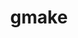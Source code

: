 ---
title: "gmake"
layout: cache
categories: [package, develop]
meta: {"versions": ["4.4.1"], "compilers": ["apple-clang@=15.0.0", "cce@=15.0.1", "clang@=14.0.0", "gcc@=10.2.1", "gcc@=10.3.0", "gcc@=10.5.0", "gcc@=11.1.0", "gcc@=11.4.0", "gcc@=12.3.0", "gcc@=7.3.1", "gcc@=7.5.0", "gcc@=9.4.0", "intel@=2021.10.0", "oneapi@=2023.2.0", "oneapi@=2024.2.0", "oneapi@=2024.2.1"], "oss": ["amzn2", "centos7", "rhel8", "sle_hpc15", "ubuntu18.04", "ubuntu20.04", "ubuntu22.04", "ventura"], "platforms": ["darwin", "linux"], "targets": ["aarch64", "neoverse_n1", "neoverse_v1", "neoverse_v2", "ppc64le", "skylake_avx512", "x86_64", "x86_64_v3", "x86_64_v4", "zen4"], "stacks": ["aws-isc", "aws-isc-aarch64", "aws-pcluster-icelake", "aws-pcluster-neoverse_v1", "aws-pcluster-x86_64_v4", "build_systems", "data-vis-sdk", "developer-tools", "developer-tools-manylinux2014", "e4s", "e4s-cray-rhel", "e4s-cray-sles", "e4s-neoverse-v2", "e4s-neoverse_v1", "e4s-oneapi", "e4s-power", "e4s-rocm-external", "gpu-tests", "ml-darwin-aarch64-mps", "ml-linux-x86_64-cpu", "ml-linux-x86_64-cuda", "ml-linux-x86_64-rocm", "radiuss", "radiuss-aws", "radiuss-aws-aarch64", "root", "tutorial"], "num_specs": 41, "num_specs_by_stack": {"ml-darwin-aarch64-mps": 1, "root": 41, "aws-isc-aarch64": 3, "radiuss-aws-aarch64": 3, "aws-pcluster-neoverse_v1": 4, "aws-pcluster-x86_64_v4": 9, "aws-pcluster-icelake": 2, "radiuss-aws": 1, "aws-isc": 1, "e4s-cray-rhel": 1, "developer-tools-manylinux2014": 1, "e4s-cray-sles": 1, "e4s-power": 1, "developer-tools": 1, "build_systems": 1, "radiuss": 1, "gpu-tests": 3, "data-vis-sdk": 1, "e4s-neoverse_v1": 2, "e4s-neoverse-v2": 2, "ml-linux-x86_64-cpu": 1, "ml-linux-x86_64-cuda": 1, "ml-linux-x86_64-rocm": 1, "tutorial": 4, "e4s": 1, "e4s-rocm-external": 1, "e4s-oneapi": 2}}
spec_details: [{"hash": "z5bafyqucfx7mclwkal2jvw3fknvkc56", "compiler": "apple-clang@=15.0.0", "versions": ["4.4.1"], "os": "ventura", "platform": "darwin", "target": "aarch64", "variants": ["build_system=generic", "~guile"], "stacks": ["ml-darwin-aarch64-mps", "root"], "size": "-", "tarball": "https://binaries.spack.io/develop/build_cache/darwin-ventura-aarch64/apple-clang-15.0.0/gmake-4.4.1/darwin-ventura-aarch64-apple-clang-15.0.0-gmake-4.4.1-z5bafyqucfx7mclwkal2jvw3fknvkc56.spack"}, {"hash": "bhn7nvj2bt24b6ybes7e6als35nyrvwz", "compiler": "gcc@=7.3.1", "versions": ["4.4.1"], "os": "amzn2", "platform": "linux", "target": "aarch64", "variants": ["build_system=generic", "~guile"], "stacks": ["aws-isc-aarch64", "radiuss-aws-aarch64", "root"], "size": "-", "tarball": "https://binaries.spack.io/develop/build_cache/linux-amzn2-aarch64/gcc-7.3.1/gmake-4.4.1/linux-amzn2-aarch64-gcc-7.3.1-gmake-4.4.1-bhn7nvj2bt24b6ybes7e6als35nyrvwz.spack"}, {"hash": "xj2x4mmm7vjbtfnbgckmnzjhv4sed4xi", "compiler": "gcc@=12.3.0", "versions": ["4.4.1"], "os": "amzn2", "platform": "linux", "target": "neoverse_n1", "variants": ["build_system=generic", "~guile"], "stacks": ["root", "aws-pcluster-neoverse_v1"], "size": "-", "tarball": "https://binaries.spack.io/develop/build_cache/linux-amzn2-neoverse_n1/gcc-12.3.0/gmake-4.4.1/linux-amzn2-neoverse_n1-gcc-12.3.0-gmake-4.4.1-xj2x4mmm7vjbtfnbgckmnzjhv4sed4xi.spack"}, {"hash": "f62fi6x7jxqctbx6s45zrvon5w2gfroz", "compiler": "gcc@=12.3.0", "versions": ["4.4.1"], "os": "amzn2", "platform": "linux", "target": "neoverse_n1", "variants": ["build_system=generic", "~guile"], "stacks": ["root", "aws-pcluster-neoverse_v1"], "size": "-", "tarball": "https://binaries.spack.io/develop/build_cache/linux-amzn2-neoverse_n1/gcc-12.3.0/gmake-4.4.1/linux-amzn2-neoverse_n1-gcc-12.3.0-gmake-4.4.1-f62fi6x7jxqctbx6s45zrvon5w2gfroz.spack"}, {"hash": "uduk4ykgypmxu3njgq4kgv4xjav755jk", "compiler": "gcc@=7.3.1", "versions": ["4.4.1"], "os": "amzn2", "platform": "linux", "target": "neoverse_n1", "variants": ["build_system=generic", "~guile"], "stacks": ["aws-isc-aarch64", "radiuss-aws-aarch64", "root"], "size": "-", "tarball": "https://binaries.spack.io/develop/build_cache/linux-amzn2-neoverse_n1/gcc-7.3.1/gmake-4.4.1/linux-amzn2-neoverse_n1-gcc-7.3.1-gmake-4.4.1-uduk4ykgypmxu3njgq4kgv4xjav755jk.spack"}, {"hash": "v2xgbf3hc4jlpmgkhibwh5kfmztc4rki", "compiler": "gcc@=7.3.1", "versions": ["4.4.1"], "os": "amzn2", "platform": "linux", "target": "neoverse_n1", "variants": ["build_system=generic", "~guile"], "stacks": ["aws-isc-aarch64", "radiuss-aws-aarch64", "root"], "size": "-", "tarball": "https://binaries.spack.io/develop/build_cache/linux-amzn2-neoverse_n1/gcc-7.3.1/gmake-4.4.1/linux-amzn2-neoverse_n1-gcc-7.3.1-gmake-4.4.1-v2xgbf3hc4jlpmgkhibwh5kfmztc4rki.spack"}, {"hash": "mhktpktingibho5tdlvdicdqcjvh3p74", "compiler": "gcc@=12.3.0", "versions": ["4.4.1"], "os": "amzn2", "platform": "linux", "target": "neoverse_v1", "variants": ["build_system=generic", "~guile"], "stacks": ["root", "aws-pcluster-neoverse_v1"], "size": "-", "tarball": "https://binaries.spack.io/develop/build_cache/linux-amzn2-neoverse_v1/gcc-12.3.0/gmake-4.4.1/linux-amzn2-neoverse_v1-gcc-12.3.0-gmake-4.4.1-mhktpktingibho5tdlvdicdqcjvh3p74.spack"}, {"hash": "vcakcwih63sn7e5xr2bb5dmhvrvv5e5m", "compiler": "gcc@=12.3.0", "versions": ["4.4.1"], "os": "amzn2", "platform": "linux", "target": "neoverse_v1", "variants": ["build_system=generic", "~guile"], "stacks": ["root", "aws-pcluster-neoverse_v1"], "size": "-", "tarball": "https://binaries.spack.io/develop/build_cache/linux-amzn2-neoverse_v1/gcc-12.3.0/gmake-4.4.1/linux-amzn2-neoverse_v1-gcc-12.3.0-gmake-4.4.1-vcakcwih63sn7e5xr2bb5dmhvrvv5e5m.spack"}, {"hash": "6p2jlyfvjpytgnxjr6zp6hmat65fz7ou", "compiler": "gcc@=12.3.0", "versions": ["4.4.1"], "os": "amzn2", "platform": "linux", "target": "x86_64_v3", "variants": ["build_system=generic", "~guile"], "stacks": ["root", "aws-pcluster-x86_64_v4"], "size": "-", "tarball": "https://binaries.spack.io/develop/build_cache/linux-amzn2-x86_64_v3/gcc-12.3.0/gmake-4.4.1/linux-amzn2-x86_64_v3-gcc-12.3.0-gmake-4.4.1-6p2jlyfvjpytgnxjr6zp6hmat65fz7ou.spack"}, {"hash": "fsjpd77fmjaoh52a5equnp2jk6aymknz", "compiler": "gcc@=7.3.1", "versions": ["4.4.1"], "os": "amzn2", "platform": "linux", "target": "skylake_avx512", "variants": ["build_system=autotools", "~guile"], "stacks": ["aws-pcluster-icelake", "root"], "size": "-", "tarball": "https://binaries.spack.io/develop/build_cache/linux-amzn2-skylake_avx512/gcc-7.3.1/gmake-4.4.1/linux-amzn2-skylake_avx512-gcc-7.3.1-gmake-4.4.1-fsjpd77fmjaoh52a5equnp2jk6aymknz.spack"}, {"hash": "bhqd7bheoaadul7wh6lxfjvqywybupod", "compiler": "gcc@=7.3.1", "versions": ["4.4.1"], "os": "amzn2", "platform": "linux", "target": "x86_64_v3", "variants": ["build_system=generic", "~guile"], "stacks": ["radiuss-aws", "root", "aws-isc"], "size": "-", "tarball": "https://binaries.spack.io/develop/build_cache/linux-amzn2-x86_64_v3/gcc-7.3.1/gmake-4.4.1/linux-amzn2-x86_64_v3-gcc-7.3.1-gmake-4.4.1-bhqd7bheoaadul7wh6lxfjvqywybupod.spack"}, {"hash": "npwqwqesv3m6ivjpufo57u55ry36sfz2", "compiler": "gcc@=7.3.1", "versions": ["4.4.1"], "os": "amzn2", "platform": "linux", "target": "x86_64_v3", "variants": ["build_system=autotools", "~guile"], "stacks": ["aws-pcluster-icelake", "root"], "size": "-", "tarball": "https://binaries.spack.io/develop/build_cache/linux-amzn2-x86_64_v3/gcc-7.3.1/gmake-4.4.1/linux-amzn2-x86_64_v3-gcc-7.3.1-gmake-4.4.1-npwqwqesv3m6ivjpufo57u55ry36sfz2.spack"}, {"hash": "xl5amfcu7hrqwgfm3iccyix7zfply4cy", "compiler": "gcc@=12.3.0", "versions": ["4.4.1"], "os": "amzn2", "platform": "linux", "target": "x86_64_v4", "variants": ["build_system=generic", "~guile"], "stacks": ["root", "aws-pcluster-x86_64_v4"], "size": "-", "tarball": "https://binaries.spack.io/develop/build_cache/linux-amzn2-x86_64_v4/gcc-12.3.0/gmake-4.4.1/linux-amzn2-x86_64_v4-gcc-12.3.0-gmake-4.4.1-xl5amfcu7hrqwgfm3iccyix7zfply4cy.spack"}, {"hash": "ddczoib3ranp3a7ijvo4x3tc54ajjfvu", "compiler": "oneapi@=2023.2.0", "versions": ["4.4.1"], "os": "amzn2", "platform": "linux", "target": "x86_64_v3", "variants": ["build_system=generic", "~guile"], "stacks": ["root", "aws-pcluster-x86_64_v4"], "size": "-", "tarball": "https://binaries.spack.io/develop/build_cache/linux-amzn2-x86_64_v3/oneapi-2023.2.0/gmake-4.4.1/linux-amzn2-x86_64_v3-oneapi-2023.2.0-gmake-4.4.1-ddczoib3ranp3a7ijvo4x3tc54ajjfvu.spack"}, {"hash": "27yebdqtxoeizffvmhtb66ugnjwkqzxp", "compiler": "intel@=2021.10.0", "versions": ["4.4.1"], "os": "amzn2", "platform": "linux", "target": "x86_64_v3", "variants": ["build_system=generic", "~guile"], "stacks": ["root", "aws-pcluster-x86_64_v4"], "size": "-", "tarball": "https://binaries.spack.io/develop/build_cache/linux-amzn2-x86_64_v3/intel-2021.10.0/gmake-4.4.1/linux-amzn2-x86_64_v3-intel-2021.10.0-gmake-4.4.1-27yebdqtxoeizffvmhtb66ugnjwkqzxp.spack"}, {"hash": "czqbaicysoclo3ypgxzrlk2lmdz5dd4c", "compiler": "intel@=2021.10.0", "versions": ["4.4.1"], "os": "amzn2", "platform": "linux", "target": "x86_64_v3", "variants": ["build_system=generic", "~guile"], "stacks": ["root", "aws-pcluster-x86_64_v4"], "size": "-", "tarball": "https://binaries.spack.io/develop/build_cache/linux-amzn2-x86_64_v3/intel-2021.10.0/gmake-4.4.1/linux-amzn2-x86_64_v3-intel-2021.10.0-gmake-4.4.1-czqbaicysoclo3ypgxzrlk2lmdz5dd4c.spack"}, {"hash": "cidvdudwuu5lnwrimvcuuzrcyvms3tgq", "compiler": "oneapi@=2023.2.0", "versions": ["4.4.1"], "os": "amzn2", "platform": "linux", "target": "x86_64_v3", "variants": ["build_system=generic", "~guile"], "stacks": ["root", "aws-pcluster-x86_64_v4"], "size": "-", "tarball": "https://binaries.spack.io/develop/build_cache/linux-amzn2-x86_64_v3/oneapi-2023.2.0/gmake-4.4.1/linux-amzn2-x86_64_v3-oneapi-2023.2.0-gmake-4.4.1-cidvdudwuu5lnwrimvcuuzrcyvms3tgq.spack"}, {"hash": "m7qag54f3t6pz43mbsqdvac6l5uml3id", "compiler": "intel@=2021.10.0", "versions": ["4.4.1"], "os": "amzn2", "platform": "linux", "target": "x86_64_v4", "variants": ["build_system=generic", "~guile"], "stacks": ["root", "aws-pcluster-x86_64_v4"], "size": "-", "tarball": "https://binaries.spack.io/develop/build_cache/linux-amzn2-x86_64_v4/intel-2021.10.0/gmake-4.4.1/linux-amzn2-x86_64_v4-intel-2021.10.0-gmake-4.4.1-m7qag54f3t6pz43mbsqdvac6l5uml3id.spack"}, {"hash": "xfrn5cshss5ga4iwurgbnivyxhlnxy4w", "compiler": "oneapi@=2023.2.0", "versions": ["4.4.1"], "os": "amzn2", "platform": "linux", "target": "x86_64_v4", "variants": ["build_system=generic", "~guile"], "stacks": ["root", "aws-pcluster-x86_64_v4"], "size": "-", "tarball": "https://binaries.spack.io/develop/build_cache/linux-amzn2-x86_64_v4/oneapi-2023.2.0/gmake-4.4.1/linux-amzn2-x86_64_v4-oneapi-2023.2.0-gmake-4.4.1-xfrn5cshss5ga4iwurgbnivyxhlnxy4w.spack"}, {"hash": "dj5h3v3ju3ddkiqxkyo7prwuwewveivd", "compiler": "intel@=2021.10.0", "versions": ["4.4.1"], "os": "amzn2", "platform": "linux", "target": "x86_64_v4", "variants": ["build_system=generic", "~guile"], "stacks": ["root", "aws-pcluster-x86_64_v4"], "size": "-", "tarball": "https://binaries.spack.io/develop/build_cache/linux-amzn2-x86_64_v4/intel-2021.10.0/gmake-4.4.1/linux-amzn2-x86_64_v4-intel-2021.10.0-gmake-4.4.1-dj5h3v3ju3ddkiqxkyo7prwuwewveivd.spack"}, {"hash": "awmtarupxmfxzeo5lufixl65pwhoo7nt", "compiler": "cce@=15.0.1", "versions": ["4.4.1"], "os": "rhel8", "platform": "linux", "target": "zen4", "variants": ["build_system=generic", "~guile"], "stacks": ["root", "e4s-cray-rhel"], "size": "-", "tarball": "https://binaries.spack.io/develop/build_cache/linux-rhel8-zen4/cce-15.0.1/gmake-4.4.1/linux-rhel8-zen4-cce-15.0.1-gmake-4.4.1-awmtarupxmfxzeo5lufixl65pwhoo7nt.spack"}, {"hash": "txx2xcc2sywhfdrmgzkdocdby2uvz3xa", "compiler": "gcc@=10.2.1", "versions": ["4.4.1"], "os": "centos7", "platform": "linux", "target": "x86_64_v3", "variants": ["build_system=generic", "~guile"], "stacks": ["root", "developer-tools-manylinux2014"], "size": "-", "tarball": "https://binaries.spack.io/develop/build_cache/linux-centos7-x86_64_v3/gcc-10.2.1/gmake-4.4.1/linux-centos7-x86_64_v3-gcc-10.2.1-gmake-4.4.1-txx2xcc2sywhfdrmgzkdocdby2uvz3xa.spack"}, {"hash": "32tsrx5jio7icgfup7puogdvczfxikok", "compiler": "gcc@=10.3.0", "versions": ["4.4.1"], "os": "sle_hpc15", "platform": "linux", "target": "x86_64_v4", "variants": ["build_system=generic", "~guile"], "stacks": ["root", "e4s-cray-sles"], "size": "-", "tarball": "https://binaries.spack.io/develop/build_cache/linux-sle_hpc15-x86_64_v4/gcc-10.3.0/gmake-4.4.1/linux-sle_hpc15-x86_64_v4-gcc-10.3.0-gmake-4.4.1-32tsrx5jio7icgfup7puogdvczfxikok.spack"}, {"hash": "myd4qpyepu3sbtsft6gyrv73uk47zu2v", "compiler": "gcc@=9.4.0", "versions": ["4.4.1"], "os": "ubuntu20.04", "platform": "linux", "target": "ppc64le", "variants": ["build_system=generic", "~guile"], "stacks": ["e4s-power", "root"], "size": "-", "tarball": "https://binaries.spack.io/develop/build_cache/linux-ubuntu20.04-ppc64le/gcc-9.4.0/gmake-4.4.1/linux-ubuntu20.04-ppc64le-gcc-9.4.0-gmake-4.4.1-myd4qpyepu3sbtsft6gyrv73uk47zu2v.spack"}, {"hash": "ng3hjktxd3qcsw2ftgdc52yna2wwhoxq", "compiler": "gcc@=7.5.0", "versions": ["4.4.1"], "os": "ubuntu18.04", "platform": "linux", "target": "x86_64_v3", "variants": ["build_system=generic", "~guile"], "stacks": ["root", "developer-tools"], "size": "-", "tarball": "https://binaries.spack.io/develop/build_cache/linux-ubuntu18.04-x86_64_v3/gcc-7.5.0/gmake-4.4.1/linux-ubuntu18.04-x86_64_v3-gcc-7.5.0-gmake-4.4.1-ng3hjktxd3qcsw2ftgdc52yna2wwhoxq.spack"}, {"hash": "6mjcmnoyc5kvcak3ej3glxaqmuqmqmro", "compiler": "gcc@=7.5.0", "versions": ["4.4.1"], "os": "ubuntu18.04", "platform": "linux", "target": "x86_64", "variants": ["build_system=generic", "~guile"], "stacks": ["root"], "size": "-", "tarball": "https://binaries.spack.io/develop/build_cache/linux-ubuntu18.04-x86_64/gcc-7.5.0/gmake-4.4.1/linux-ubuntu18.04-x86_64-gcc-7.5.0-gmake-4.4.1-6mjcmnoyc5kvcak3ej3glxaqmuqmqmro.spack"}, {"hash": "gjw7oobbchkklq44ca3ui3m26zhznpgq", "compiler": "gcc@=7.5.0", "versions": ["4.4.1"], "os": "ubuntu18.04", "platform": "linux", "target": "x86_64_v3", "variants": ["build_system=generic", "~guile"], "stacks": ["build_systems", "root", "radiuss"], "size": "-", "tarball": "https://binaries.spack.io/develop/build_cache/linux-ubuntu18.04-x86_64_v3/gcc-7.5.0/gmake-4.4.1/linux-ubuntu18.04-x86_64_v3-gcc-7.5.0-gmake-4.4.1-gjw7oobbchkklq44ca3ui3m26zhznpgq.spack"}, {"hash": "wq7z3ace5dazkmv5zazeygtpcv7vea7p", "compiler": "gcc@=11.1.0", "versions": ["4.4.1"], "os": "ubuntu20.04", "platform": "linux", "target": "x86_64_v3", "variants": ["build_system=generic", "~guile"], "stacks": ["root", "gpu-tests"], "size": "-", "tarball": "https://binaries.spack.io/develop/build_cache/linux-ubuntu20.04-x86_64_v3/gcc-11.1.0/gmake-4.4.1/linux-ubuntu20.04-x86_64_v3-gcc-11.1.0-gmake-4.4.1-wq7z3ace5dazkmv5zazeygtpcv7vea7p.spack"}, {"hash": "fgloar2ezaxhkpt3czyk3vqyaz2t5eae", "compiler": "gcc@=11.1.0", "versions": ["4.4.1"], "os": "ubuntu20.04", "platform": "linux", "target": "x86_64_v3", "variants": ["build_system=generic", "~guile"], "stacks": ["root", "data-vis-sdk"], "size": "-", "tarball": "https://binaries.spack.io/develop/build_cache/linux-ubuntu20.04-x86_64_v3/gcc-11.1.0/gmake-4.4.1/linux-ubuntu20.04-x86_64_v3-gcc-11.1.0-gmake-4.4.1-fgloar2ezaxhkpt3czyk3vqyaz2t5eae.spack"}, {"hash": "qq2aewtsuqmmqwp67nvjkggm7ycibrmv", "compiler": "gcc@=11.1.0", "versions": ["4.4.1"], "os": "ubuntu20.04", "platform": "linux", "target": "x86_64_v3", "variants": ["build_system=generic", "~guile"], "stacks": ["root", "gpu-tests"], "size": "-", "tarball": "https://binaries.spack.io/develop/build_cache/linux-ubuntu20.04-x86_64_v3/gcc-11.1.0/gmake-4.4.1/linux-ubuntu20.04-x86_64_v3-gcc-11.1.0-gmake-4.4.1-qq2aewtsuqmmqwp67nvjkggm7ycibrmv.spack"}, {"hash": "hgbrythjuu7kquolh4t6gwavcqesztnd", "compiler": "gcc@=11.1.0", "versions": ["4.4.1"], "os": "ubuntu20.04", "platform": "linux", "target": "x86_64_v3", "variants": ["build_system=autotools", "~guile"], "stacks": ["root", "gpu-tests"], "size": "-", "tarball": "https://binaries.spack.io/develop/build_cache/linux-ubuntu20.04-x86_64_v3/gcc-11.1.0/gmake-4.4.1/linux-ubuntu20.04-x86_64_v3-gcc-11.1.0-gmake-4.4.1-hgbrythjuu7kquolh4t6gwavcqesztnd.spack"}, {"hash": "mcohbigujqi62rne4zxik3r4hxaxwgea", "compiler": "gcc@=11.4.0", "versions": ["4.4.1"], "os": "ubuntu22.04", "platform": "linux", "target": "neoverse_v1", "variants": ["build_system=generic", "~guile"], "stacks": ["e4s-neoverse_v1", "root"], "size": "-", "tarball": "https://binaries.spack.io/develop/build_cache/linux-ubuntu22.04-neoverse_v1/gcc-11.4.0/gmake-4.4.1/linux-ubuntu22.04-neoverse_v1-gcc-11.4.0-gmake-4.4.1-mcohbigujqi62rne4zxik3r4hxaxwgea.spack"}, {"hash": "nofs3racjj3vftay446lsrkgd5ojwyih", "compiler": "gcc@=11.4.0", "versions": ["4.4.1"], "os": "ubuntu22.04", "platform": "linux", "target": "neoverse_v1", "variants": ["build_system=generic", "~guile"], "stacks": ["e4s-neoverse_v1", "root"], "size": "-", "tarball": "https://binaries.spack.io/develop/build_cache/linux-ubuntu22.04-neoverse_v1/gcc-11.4.0/gmake-4.4.1/linux-ubuntu22.04-neoverse_v1-gcc-11.4.0-gmake-4.4.1-nofs3racjj3vftay446lsrkgd5ojwyih.spack"}, {"hash": "p5jy2zcqobhfqwhqweshldkbgwktuqpd", "compiler": "gcc@=11.4.0", "versions": ["4.4.1"], "os": "ubuntu22.04", "platform": "linux", "target": "neoverse_v2", "variants": ["build_system=generic", "~guile"], "stacks": ["root", "e4s-neoverse-v2"], "size": "-", "tarball": "https://binaries.spack.io/develop/build_cache/linux-ubuntu22.04-neoverse_v2/gcc-11.4.0/gmake-4.4.1/linux-ubuntu22.04-neoverse_v2-gcc-11.4.0-gmake-4.4.1-p5jy2zcqobhfqwhqweshldkbgwktuqpd.spack"}, {"hash": "ncqlwqlsd4aoddof2ssjckfc7hqmyniv", "compiler": "gcc@=11.4.0", "versions": ["4.4.1"], "os": "ubuntu22.04", "platform": "linux", "target": "neoverse_v2", "variants": ["build_system=generic", "~guile"], "stacks": ["root", "e4s-neoverse-v2"], "size": "-", "tarball": "https://binaries.spack.io/develop/build_cache/linux-ubuntu22.04-neoverse_v2/gcc-11.4.0/gmake-4.4.1/linux-ubuntu22.04-neoverse_v2-gcc-11.4.0-gmake-4.4.1-ncqlwqlsd4aoddof2ssjckfc7hqmyniv.spack"}, {"hash": "srkzfjru5z55bl5gy24dbjsrvqwg5fom", "compiler": "gcc@=11.4.0", "versions": ["4.4.1"], "os": "ubuntu22.04", "platform": "linux", "target": "x86_64_v3", "variants": ["build_system=generic", "~guile"], "stacks": ["ml-linux-x86_64-cpu", "root", "ml-linux-x86_64-cuda", "ml-linux-x86_64-rocm", "tutorial", "e4s", "e4s-rocm-external"], "size": "-", "tarball": "https://binaries.spack.io/develop/build_cache/linux-ubuntu22.04-x86_64_v3/gcc-11.4.0/gmake-4.4.1/linux-ubuntu22.04-x86_64_v3-gcc-11.4.0-gmake-4.4.1-srkzfjru5z55bl5gy24dbjsrvqwg5fom.spack"}, {"hash": "gcbcod5uiky74ebvkj2y3kapw6cved7p", "compiler": "clang@=14.0.0", "versions": ["4.4.1"], "os": "ubuntu22.04", "platform": "linux", "target": "x86_64_v3", "variants": ["build_system=generic", "~guile"], "stacks": ["root", "tutorial"], "size": "-", "tarball": "https://binaries.spack.io/develop/build_cache/linux-ubuntu22.04-x86_64_v3/clang-14.0.0/gmake-4.4.1/linux-ubuntu22.04-x86_64_v3-clang-14.0.0-gmake-4.4.1-gcbcod5uiky74ebvkj2y3kapw6cved7p.spack"}, {"hash": "he2qdcb6bg6z2wj5y3qmk2opp6t2ohve", "compiler": "gcc@=10.5.0", "versions": ["4.4.1"], "os": "ubuntu22.04", "platform": "linux", "target": "x86_64_v3", "variants": ["build_system=generic", "~guile"], "stacks": ["root", "tutorial"], "size": "-", "tarball": "https://binaries.spack.io/develop/build_cache/linux-ubuntu22.04-x86_64_v3/gcc-10.5.0/gmake-4.4.1/linux-ubuntu22.04-x86_64_v3-gcc-10.5.0-gmake-4.4.1-he2qdcb6bg6z2wj5y3qmk2opp6t2ohve.spack"}, {"hash": "ip66gwjnt6ogqszytu2zadw4exw4wpz7", "compiler": "oneapi@=2024.2.1", "versions": ["4.4.1"], "os": "ubuntu22.04", "platform": "linux", "target": "x86_64_v3", "variants": ["build_system=generic", "~guile"], "stacks": ["root", "e4s-oneapi"], "size": "-", "tarball": "https://binaries.spack.io/develop/build_cache/linux-ubuntu22.04-x86_64_v3/oneapi-2024.2.1/gmake-4.4.1/linux-ubuntu22.04-x86_64_v3-oneapi-2024.2.1-gmake-4.4.1-ip66gwjnt6ogqszytu2zadw4exw4wpz7.spack"}, {"hash": "ijvpydkoc5bful5pf4mu7t7d4iycmb6x", "compiler": "oneapi@=2024.2.0", "versions": ["4.4.1"], "os": "ubuntu22.04", "platform": "linux", "target": "x86_64_v3", "variants": ["build_system=generic", "~guile"], "stacks": ["root", "e4s-oneapi"], "size": "-", "tarball": "https://binaries.spack.io/develop/build_cache/linux-ubuntu22.04-x86_64_v3/oneapi-2024.2.0/gmake-4.4.1/linux-ubuntu22.04-x86_64_v3-oneapi-2024.2.0-gmake-4.4.1-ijvpydkoc5bful5pf4mu7t7d4iycmb6x.spack"}, {"hash": "zoiouaigycba7zhhoubeuvjw65uoedaa", "compiler": "gcc@=12.3.0", "versions": ["4.4.1"], "os": "ubuntu22.04", "platform": "linux", "target": "x86_64_v3", "variants": ["build_system=generic", "~guile"], "stacks": ["root", "tutorial"], "size": "-", "tarball": "https://binaries.spack.io/develop/build_cache/linux-ubuntu22.04-x86_64_v3/gcc-12.3.0/gmake-4.4.1/linux-ubuntu22.04-x86_64_v3-gcc-12.3.0-gmake-4.4.1-zoiouaigycba7zhhoubeuvjw65uoedaa.spack"}]
---